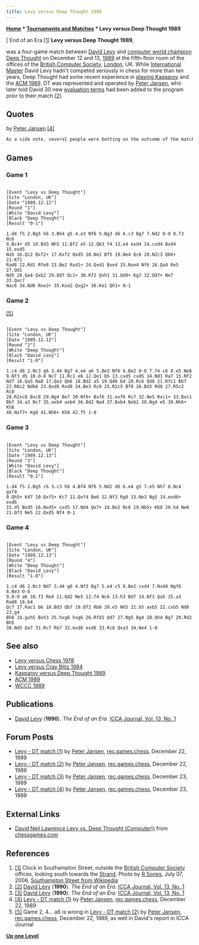 ```yaml
---
title: Levy versus Deep Thought 1989
---
```

**[Home](Home "Home") \* [Tournaments and Matches](Tournaments_and_Matches "Tournaments and Matches") \* Levy versus Deep Thought 1989**



[ End of an Era <a id="cite-note-1" href="#cite-ref-1">[1]</a>
**Levy versus Deep Thought 1989**,  

was a four-game match between [David Levy](David_Levy "David Levy") and [computer world champion](WCCC_1989 "WCCC 1989") [Deep Thought](Deep_Thought "Deep Thought") on December 12 and 13, [1989](Timeline#1989 "Timeline") at the fifth-floor room of the offices of the [British Computer Society](https://en.wikipedia.org/wiki/British_Computer_Society), [London](https://en.wikipedia.org/wiki/London), UK. 
While [International Master](https://en.wikipedia.org/wiki/FIDE_titles#International_Master_.28IM.29) David Levy hadn't competed seriously in chess for more than ten years, Deep Thought had some recent experience in [playing Kasparov](Kasparov_versus_Deep_Thought_1989 "Kasparov versus Deep Thought 1989") and the [ACM 1989](ACM_1989 "ACM 1989"). DT was represented and operated by [Peter Jansen](Peter_Jansen "Peter Jansen"), who later told David 30 new [evaluation terms](Evaluation "Evaluation") had been added to the program prior to their match <a id="cite-note-2" href="#cite-ref-2">[2]</a>. 



## Quotes


by [Peter Jansen](Peter_Jansen "Peter Jansen") <a id="cite-note-4" href="#cite-ref-4">[4]</a>




```C++
As a side note, several people were betting on the outcome of the match, as well as on the outcome of each individual game (with professional bookmakers and everything!). Odds before the match were strongly in favor of the "Man". Another indication of the way this match was hyped up are newspaper headlines such as "Dangerous moves in a brutal game", "Man fights machine in chess war", "Computer's win marks new stage in chess" and the like. 

```





## Games


### Game 1



```

[Event "Levy vs Deep Thought"]
[Site "London, UK"]
[Date "1989.12.12"]
[Round "1"]
[White "David Levy"]
[Black "Deep Thought"]
[Result "0-1"]

1.d4 f5 2.Bg5 h6 3.Bh4 g5 4.e3 Nf6 5.Bg3 d6 6.c3 Bg7 7.Nd2 O-O 8.f3 Nc6 
9.Bc4+ d5 10.Bd3 Nh5 11.Bf2 e5 12.Qb3 f4 13.e4 exd4 14.cxd4 Bxd4 15.exd5 
Na5 16.Qc2 Bxf2+ 17.Kxf2 Qxd5 18.Ne2 Bf5 19.Ne4 Qc6 20.N2c3 Qb6+ 21.Kf1
Rad8 22.Rd1 Rfe8 23.Be2 Rxd1+ 24.Qxd1 Bxe4 25.Nxe4 Nf6 26.Qa4 Re5 27.Qd1 
Nd5 28.Qa4 Qxb2 29.Qd7 Qc1+ 30.Kf2 Qxh1 31.Qd8+ Kg7 32.Qd7+ Ne7 33.Qxc7 
Nac6 34.Nd6 Rxe2+ 35.Kxe2 Qxg2+ 36.Ke1 Qh1+ 0-1

```





### Game 2


<a id="cite-note-5" href="#cite-ref-5">[5]</a>




```

[Event "Levy vs Deep Thought"]
[Site "London, UK"]
[Date "1989.12.12"]
[Round "2"]
[White "Deep Thought"]
[Black "David Levy"]
[Result "1-0"]

1.c4 d6 2.Nc3 g6 3.d4 Bg7 4.e4 a6 5.Be3 Nf6 6.Be2 O-O 7.f4 c6 8.e5 Ne8 
9.Nf3 d5 10.O-O Nc7 11.Rc1 e6 12.Qe1 b5 13.cxd5 cxd5 14.Nd1 Ra7 15.Nf2 
Nd7 16.Qa5 Na8 17.Qa3 Qb6 18.Bd2 a5 19.Qd6 b4 20.Rc6 Qd8 21.Rfc1 Bb7 
22.R6c2 Ndb6 23.Qxd8 Rxd8 24.Be3 Rc8 25.R2c5 Bf8 26.Bd3 Rd8 27.R5c2 Rc8 
28.R2xc8 Bxc8 29.Ng4 Be7 30.Nf6+ Bxf6 31.exf6 Rc7 32.Ne5 Rxc1+ 33.Bxc1 
Bb7 34.a3 Nc7 35.axb4 axb4 36.Bd2 Na4 37.Bxb4 Nxb2 38.Ng4 e5 39.Nh6+ Kh8 
40.Nxf7+ Kg8 41.Nh6+ Kh8 42.f5 1-0

```





### Game 3



```

[Event "Levy vs Deep Thought"]
[Site "London, UK"]
[Date "1989.12.13"]
[Round "3"]
[White "David Levy"]
[Black "Deep Thought"]
[Result "0-1"]

1.d4 f5 2.Bg5 c6 3.c3 h6 4.Bf4 Nf6 5.Nd2 d6 6.e4 g5 7.e5 Nh7 8.Nc4 gxf4 
9.Qh5+ Kd7 10.Qxf5+ Kc7 11.Qxf4 Be6 12.Nf3 Rg8 13.Ne3 Ng5 14.exd6+ exd6 
15.d5 Bxd5 16.Nxd5+ cxd5 17.Nd4 Qe7+ 18.Be2 Nc6 19.Nb5+ Kb8 20.h4 Ne6 
21.Qf3 Ne5 22.Qxd5 Nf4 0-1

```





### Game 4



```

[Event "Levy vs Deep Thought"]
[Site "London, UK"]
[Date "1989.12.13"]
[Round "4"]
[White "Deep Thought"]
[Black "David Levy"]
[Result "1-0"]

1.c4 d6 2.Nc3 Nd7 3.d4 g6 4.Nf3 Bg7 5.e4 c5 6.Be2 cxd4 7.Nxd4 Ngf6 8.Be3 O-O 
9.O-O a6 10.f3 Re8 11.Qd2 Ne5 12.f4 Nc6 13.h3 Bd7 14.Nf3 Qa5 15.a3 Rad8 16.b4
Qc7 17.Rac1 b6 18.Bd3 Qb7 19.Qf2 Rb8 20.e5 Nh5 21.b5 axb5 22.cxb5 Nd8 23.g4 
Bh8 24.gxh5 Bxh3 25.hxg6 hxg6 26.Rfd1 Qd7 27.Ng5 Bg4 28.Qh4 Bg7 29.Rd2 Bh5 
30.Nd5 Qa7 31.Rc7 Rb7 32.exd6 exd6 33.Rc8 Qxa3 34.Ne4 1-0

```

## See also


* [Levy versus Chess 1978](Levy_versus_Chess_1978 "Levy versus Chess 1978")
* [Levy versus Cray Blitz 1984](Advances_in_Computer_Chess_4#LevyCrayBlitz "Advances in Computer Chess 4")
* [Kasparov versus Deep Thought 1989](Kasparov_versus_Deep_Thought_1989 "Kasparov versus Deep Thought 1989")
* [ACM 1989](ACM_1989 "ACM 1989")
* [WCCC 1989](WCCC_1989 "WCCC 1989")


## Publications


* [David Levy](David_Levy "David Levy") (**1990**). *The End of an Era*. [ICCA Journal, Vol. 13, No. 1](ICGA_Journal#13_1 "ICGA Journal")


## Forum Posts


* [Levy - DT match (1)](https://groups.google.com/d/msg/rec.games.chess/P-_Glk_Eta0/zQiLzkpRrq0J) by [Peter Jansen](Peter_Jansen "Peter Jansen"), [rec.games.chess](Computer_Chess_Forums "Computer Chess Forums"), December 22, 1989
* [Levy - DT match (2)](https://groups.google.com/d/msg/rec.games.chess/9rI-3sgNfXc/eXmmXvTOjOIJ) by [Peter Jansen](Peter_Jansen "Peter Jansen"), [rec.games.chess](Computer_Chess_Forums "Computer Chess Forums"), December 22, 1989
* [Levy - DT match (3)](https://groups.google.com/d/msg/rec.games.chess/9wMJRB2iHLw/56JB8LPXFRUJ) by [Peter Jansen](Peter_Jansen "Peter Jansen"), [rec.games.chess](Computer_Chess_Forums "Computer Chess Forums"), December 23, 1989
* [Levy - DT match (4)](https://groups.google.com/d/msg/rec.games.chess/ZOBAvN0-29c/HMQiuEePe7MJ) by [Peter Jansen](Peter_Jansen "Peter Jansen"), [rec.games.chess](Computer_Chess_Forums "Computer Chess Forums"), December 23, 1989


## External Links


* [David Neil Lawrence Levy vs. Deep Thought (Computer))](http://www.chessgames.com/perl/chess.pl?pid=16097&pid2=13728) from [chessgames.com](http://www.chessgames.com/index.html)


## References


1. <a id="cite-ref-1" href="#cite-note-1">[1]</a> Clock in Southampton Street, outside the [British Computer Society](https://en.wikipedia.org/wiki/British_Computer_Society) offices, looking south towards the [Strand](https://en.wikipedia.org/wiki/Strand,_London), Photo by [R Sones](http://www.geograph.org.uk/profile/13202), July 07, 2006, [Southampton Street from Wikipedia](https://en.wikipedia.org/wiki/Southampton_Street,_London)
2. <a id="cite-ref-2" href="#cite-note-2">[2]</a> [David Levy](David_Levy "David Levy") (**1990**). *The End of an Era*. [ICCA Journal, Vol. 13, No. 1](ICGA_Journal#13_1 "ICGA Journal")
3. <a id="cite-ref-3" href="#cite-note-3">[3]</a> [David Levy](David_Levy "David Levy") (**1990**). *The End of an Era*. [ICCA Journal, Vol. 13, No. 1](ICGA_Journal#13_1 "ICGA Journal")
4. <a id="cite-ref-4" href="#cite-note-4">[4]</a> [Levy - DT match (1)](https://groups.google.com/d/msg/rec.games.chess/P-_Glk_Eta0/zQiLzkpRrq0J) by [Peter Jansen](Peter_Jansen "Peter Jansen"), [rec.games.chess](Computer_Chess_Forums "Computer Chess Forums"), December 22, 1989
5. <a id="cite-ref-5" href="#cite-note-5">[5]</a> Game 2, 4... a6 is wrong in [Levy - DT match (2)](https://groups.google.com/d/msg/rec.games.chess/9rI-3sgNfXc/eXmmXvTOjOIJ) by [Peter Jansen](Peter_Jansen "Peter Jansen"), [rec.games.chess](Computer_Chess_Forums "Computer Chess Forums"), December 22, 1989, as well in David's report in ICCA Journal

**[Up one Level](Tournaments_and_Matches "Tournaments and Matches")**







 
